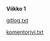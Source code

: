 **Viikko 1**

[gitlog.txt](https://github.com/juleht/ot-harjoitustyo/blob/master/laskarit/viikko1/gitlog.txt)

[komentorivi.txt](https://github.com/juleht/ot-harjoitustyo/blob/master/laskarit/viikko1/komentorivi.txt)

